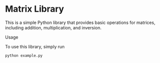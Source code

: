 # Matrix Library
This is a simple Python library that provides basic operations for matrices, including addition, multiplication, and inversion.

Usage

To use this library, simply run 
```
python example.py
```
